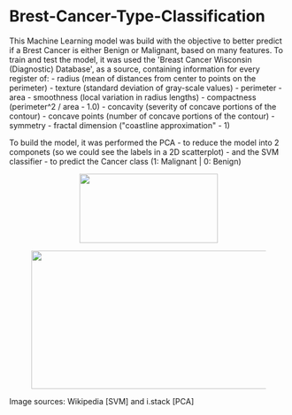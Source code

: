 # Brest-Cancer-Type-Classification

This Machine Learning model was build with the objective to better predict if a Brest Cancer is either Benign or Malignant, based on many features. To train and test the model, it was used the 'Breast Cancer Wisconsin (Diagnostic) Database', as a source, containing information for every register of:
        - radius (mean of distances from center to points on the perimeter)
        - texture (standard deviation of gray-scale values)
        - perimeter
        - area
        - smoothness (local variation in radius lengths)
        - compactness (perimeter^2 / area - 1.0)
        - concavity (severity of concave portions of the contour)
        - concave points (number of concave portions of the contour)
        - symmetry
        - fractal dimension ("coastline approximation" - 1)
        
To build the model, it was performed the PCA - to reduce the model into 2 componets (so we could see the labels in a 2D scatterplot) - and the SVM classifier - to predict the Cancer class (1: Malignant | 0: Benign)

<figure>
    <center><img src = "https://upload.wikimedia.org/wikipedia/commons/7/72/SVM_margin.png", height="125" width="250"></center>
</figure>

<figure>
    <center><img src="https://i.stack.imgur.com/O740D.png", height="250" width="500"></center>
</figure>

Image sources: Wikipedia [SVM] and i.stack [PCA]
